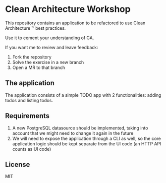 # Clean Architecture Workshop

This repository contains an application to be refactored to use Clean
Architecture ™️ best practices.

Use it to cement your understanding of CA.

If you want me to review and leave feedback:

1. Fork the repository
2. Solve the exercise in a new branch
3. Open a MR to that branch

## The application

The application consists of a simple TODO app with 2 functionalities: adding
todos and listing todos.

## Requirements

1. A new PostgreSQL datasource should be implemented, taking into account that
   we might need to change it again in the future
2. We will need to expose the application through a CLI as well, so the core
   application logic should be kept separate from the UI code (an HTTP API
   counts as UI code)

## License
MIT
